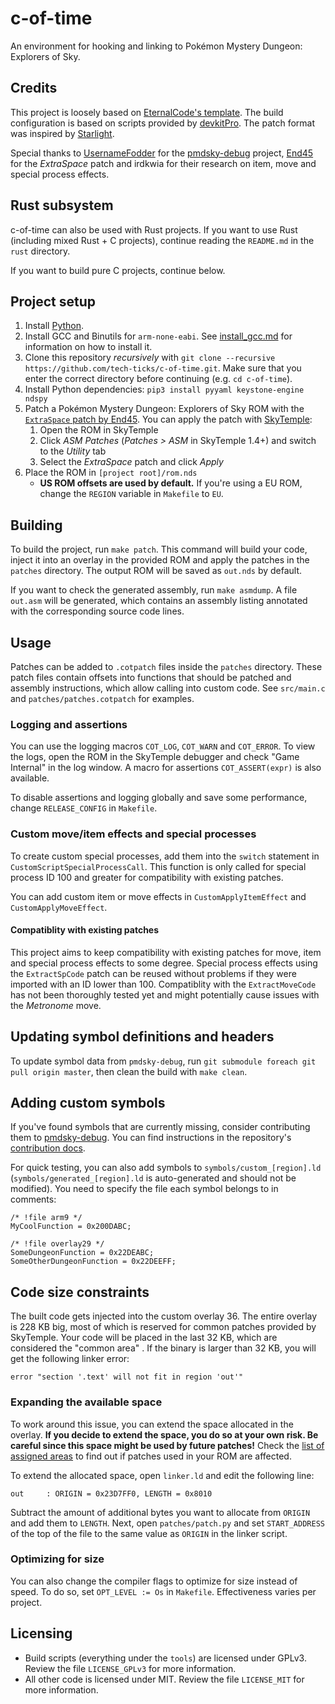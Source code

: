 # c-of-time

An environment for hooking and linking to Pokémon Mystery Dungeon: Explorers of Sky.

## Credits
This project is loosely based on [EternalCode's template](https://github.com/EternalCode/Empty-Template). The build configuration is based on scripts provided by [devkitPro](https://devkitpro.org). The patch format was inspired by [Starlight](https://github.com/shadowninja108/Starlight).

Special thanks to [UsernameFodder](https://github.com/UsernameFodder) for the [pmdsky-debug](https://github.com/UsernameFodder/pmdsky-debug) project, [End45](https://github.com/End45) for the *ExtraSpace* patch and irdkwia for their research on item, move and special process effects.

## Rust subsystem
c-of-time can also be used with Rust projects. If you want to use Rust (including mixed Rust + C projects),
continue reading the `README.md` in the `rust` directory.

If you want to build pure C projects, continue below.

## Project setup
1. Install [Python](https://www.python.org/downloads/).
2. Install GCC and Binutils for `arm-none-eabi`. See [install_gcc.md](install_gcc.md) for information on how to install it.
3. Clone this repository *recursively* with `git clone --recursive https://github.com/tech-ticks/c-of-time.git`. Make sure that you enter the correct directory before continuing (e.g. `cd c-of-time`).
4. Install Python dependencies: `pip3 install pyyaml keystone-engine ndspy`
5. Patch a Pokémon Mystery Dungeon: Explorers of Sky ROM with the [`ExtraSpace` patch by End45](https://github.com/End45/EoS-asm-hacks/blob/main/src/ExtraSpace.asm). You can apply the patch with [SkyTemple](https://skytemple.org):
    1. Open the ROM in SkyTemple
    2. Click *ASM Patches* (*Patches > ASM* in SkyTemple 1.4+) and switch to the *Utility* tab
    3. Select the *ExtraSpace* patch and click *Apply*
6. Place the ROM in `[project root]/rom.nds`
    - **US ROM offsets are used by default.** If you're using a EU ROM, change the `REGION` variable in `Makefile` to `EU`.

## Building
To build the project, run `make patch`. This command will build your code, inject it into an overlay in the provided ROM and apply the patches in the `patches` directory. The output ROM will be saved as `out.nds` by default.

If you want to check the generated assembly, run `make asmdump`. A file `out.asm` will be generated, which contains an assembly listing annotated with the corresponding source code lines.

## Usage
Patches can be added to `.cotpatch` files inside the `patches` directory. These patch files contain offsets into functions that should be patched and assembly instructions, which allow calling into custom code. See `src/main.c` and `patches/patches.cotpatch` for examples.

### Logging and assertions
You can use the logging macros `COT_LOG`, `COT_WARN` and `COT_ERROR`. To view the logs, open the ROM in the SkyTemple debugger and check "Game Internal" in the log window. A macro for assertions `COT_ASSERT(expr)` is also available.

To disable assertions and logging globally and save some performance, change `RELEASE_CONFIG` in `Makefile`.

### Custom move/item effects and special processes
To create custom special processes, add them into the `switch` statement in `CustomScriptSpecialProcessCall`. This function is only called for special process ID 100 and greater for compatibility with existing patches.

You can add custom item or move effects in `CustomApplyItemEffect` and `CustomApplyMoveEffect`.

#### Compatiblity with existing patches
This project aims to keep compatibility with existing patches for move, item and special process effects to some degree. Special process effects using the `ExtractSpCode` patch can be reused without problems if they were imported with an ID lower than 100. Compatiblity with the `ExtractMoveCode` has not been thoroughly tested yet and might potentially cause issues with the *Metronome* move.

## Updating symbol definitions and headers
To update symbol data from `pmdsky-debug`, run `git submodule foreach git pull origin master`,
then clean the build with `make clean`.

## Adding custom symbols
If you've found symbols that are currently missing, consider contributing them to [pmdsky-debug](https://github.com/UsernameFodder/pmdsky-debug). You can find instructions in the repository's [contribution docs](https://github.com/UsernameFodder/pmdsky-debug/blob/master/docs/contributing.md).

For quick testing, you can also add symbols to `symbols/custom_[region].ld` (`symbols/generated_[region].ld` is auto-generated and should not be modified). You need to specify the file each symbol belongs to in comments:

```
/* !file arm9 */
MyCoolFunction = 0x200DABC;

/* !file overlay29 */
SomeDungeonFunction = 0x22DEABC;
SomeOtherDungeonFunction = 0x22DEEFF;
```

## Code size constraints

The built code gets injected into the custom overlay 36. The entire overlay is 228 KB big, most of which is reserved for common patches provided by SkyTemple. Your code will be placed in the last 32 KB, which are considered the "common area" . If the binary is larger than 32 KB, you will get the following linker error: 
```
error "section '.text' will not fit in region 'out'"
```

### Expanding the available space
To work around this issue, you can extend the space allocated in the overlay. **If you decide to extend the space, you do so at your own risk. Be careful since this space might be used by future patches!** Check the [list of assigned areas](https://docs.google.com/document/d/1Rs4icdYtiM6KYnWxMkdlw7jpWrH7qw5v6LOfDWIiYho) to find out if patches used in your ROM are affected.

To extend the allocated space, open `linker.ld` and edit the following line:
```
out     : ORIGIN = 0x23D7FF0, LENGTH = 0x8010
```

Subtract the amount of additional bytes you want to allocate from `ORIGIN` and add them to `LENGTH`. Next, open `patches/patch.py` and set `START_ADDRESS` of the top of the file to the same value as `ORIGIN` in the linker script.

### Optimizing for size
You can also change the compiler flags to optimize for size instead of speed. To do so, set `OPT_LEVEL := Os` in `Makefile`. Effectiveness varies per project.

## Licensing
- Build scripts (everything under the `tools`) are licensed under GPLv3. Review the file `LICENSE_GPLv3` for more information.
- All other code is licensed under MIT. Review the file `LICENSE_MIT` for more information.
